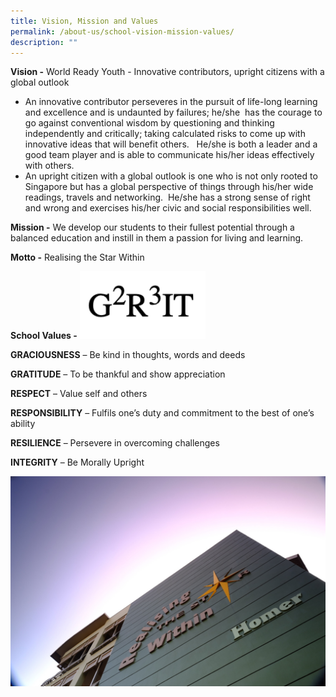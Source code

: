 ```yaml
---
title: Vision, Mission and Values
permalink: /about-us/school-vision-mission-values/
description: ""
---
```

**Vision -**&nbsp;World Ready Youth - Innovative contributors, upright citizens with a global outlook&nbsp;  
  

*   An&nbsp;innovative contributor&nbsp;perseveres in the pursuit of life-long learning and excellence and is undaunted by failures; he/she &nbsp;has the courage to go against conventional wisdom by questioning and thinking independently and&nbsp;critically; taking calculated risks to come up with innovative ideas that will benefit others.&nbsp;&nbsp; He/she is both a leader and a good team player and is able to communicate his/her ideas effectively with others.  
*   An&nbsp;upright citizen with a global outlook&nbsp;is one who is not only rooted to Singapore but has a global perspective of things through his/her wide readings, travels and networking.&nbsp; He/she has a strong sense of right and wrong and exercises his/her civic and social responsibilities well.


**Mission -**&nbsp;We develop our students to their fullest potential through a balanced education and instill in them a passion for living and learning.  
  
**Motto -**&nbsp;Realising the Star Within

**School Values -**
<img src="/images/G2R3IT.png" style="width:40%">


**GRACIOUSNESS**&nbsp;– Be kind in thoughts, words and deeds

**GRATITUDE**&nbsp;– To be thankful and show appreciation

**RESPECT**&nbsp;– Value self and others

**RESPONSIBILITY**&nbsp;– Fulfils one’s duty and commitment to the best of one’s ability

**RESILIENCE**&nbsp;– Persevere in overcoming challenges

**INTEGRITY**&nbsp;– Be Morally Upright

![](/images/CVSS%20RTSW.jpg)
